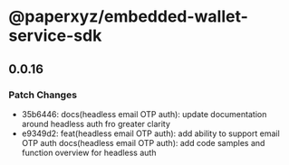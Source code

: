 # @paperxyz/embedded-wallet-service-sdk

## 0.0.16

### Patch Changes

- 35b6446: docs(headless email OTP auth): update documentation around headless auth fro greater clarity
- e9349d2: feat(headless email OTP auth): add ability to support email OTP auth
  docs(headless email OTP auth): add code samples and function overview for headless auth
